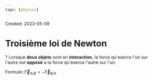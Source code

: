 ```yaml
---
tags: [physics] 
---
```

Created: 2023-05-09

# Troisième loi de Newton
?
Lorsque **deux objets** sont en **interaction**, la force qu'exerce l'un sur l'autre est **opposé** a la force qu'exerce l'autre sur l'un.
<!--SR:!2024-03-28,42,130-->

Formule::$\vec{F}_{A/B}=-\vec{F}_{B/A}$
<!--SR:!2025-04-18,423,248-->